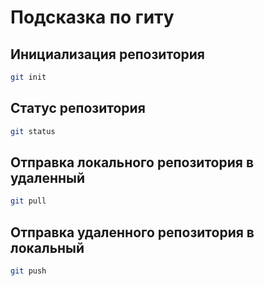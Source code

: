 # Подсказка по гиту

## Инициализация репозитория

```sh
git init
```

## Статус репозитория

```sh
git status
```
## Отправка локального репозитория в удаленный

```sh
git pull
```

## Отправка удаленного репозитория в локальный
```sh
git push 
```